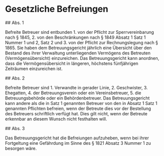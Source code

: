 # Gesetzliche Befreiungen



\#\# Abs. 1

 Befreite Betreuer sind entbunden  1\.
 von der Pflicht zur Sperrvereinbarung nach § 1845,
 2\.
 von den Beschränkungen nach § 1849 Absatz 1 Satz 1 Nummer 1 und 2, Satz 2 und
 3\.
 von der Pflicht zur Rechnungslegung nach § 1865\.
Sie haben dem Betreuungsgericht jährlich eine Übersicht über den Bestand des ihrer Verwaltung unterliegenden Vermögens des Betreuten (Vermögensübersicht) einzureichen. Das Betreuungsgericht kann anordnen, dass die Vermögensübersicht in längeren, höchstens fünfjährigen Zeiträumen einzureichen ist.

\#\# Abs. 2

 Befreite Betreuer sind  1\.
 Verwandte in gerader Linie,
 2\.
 Geschwister,
 3\.
 Ehegatten,
 4\.
 der Betreuungsverein oder ein Vereinsbetreuer,
 5\.
 die Betreuungsbehörde oder ein Behördenbetreuer.
Das Betreuungsgericht kann andere als die in Satz 1 genannten Betreuer von den in Absatz 1 Satz 1 genannten Pflichten befreien, wenn der Betreute dies vor der Bestellung des Betreuers schriftlich verfügt hat. Dies gilt nicht, wenn der Betreute erkennbar an diesem Wunsch nicht festhalten will.

\#\# Abs. 3

 Das Betreuungsgericht hat die Befreiungen aufzuheben, wenn bei ihrer Fortgeltung eine Gefährdung im Sinne des § 1821 Absatz 3 Nummer 1 zu besorgen wäre. 

